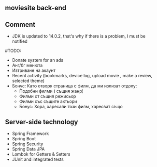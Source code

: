 ## moviesite back-end

## Comment 
* JDK is updated to 14.0.2, 
that's why if there is a problem, I must be notified

#TODO:
  * Donate system for an ads
  * Анг/бг менюта
  * Изтриване на акаунт
  * Recent activity (bookmarks, device log, upload movie
  , make a review, selected theme)
  * Бонус: Като отворя страница с филм, да ми излизат отдолу:
    - Подобни филми ( същия жанр)
    - Филми от същия режисьор
    - Филми със същите актьори
    - Бонус:  Хора, харесали този филм, харесват също

## Server-side technology
* Spring Framework
* Spring Boot
* Spring Security
* Spring Data JPA
* Lombok for Getters & Setters 
* JUnit and integrated tests
